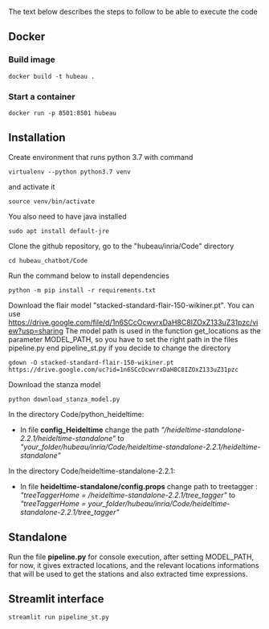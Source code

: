 The text below describes the steps to follow to be able to execute the code

## Docker

### Build image

```
docker build -t hubeau .
```

### Start a container

```
docker run -p 8501:8501 hubeau
```

## Installation

Create environment that runs python 3.7 with command

```
virtualenv --python python3.7 venv
```

and activate it

```
source venv/bin/activate
```

You also need to have java installed

```
sudo apt install default-jre
```

Clone the github repository, go to the "hubeau/inria/Code" directory

```
cd hubeau_chatbot/Code
```

Run the command below to install dependencies

```
python -m pip install -r requirements.txt
```

Download the flair model "stacked-standard-flair-150-wikiner.pt". You can use https://drive.google.com/file/d/1n6SCcOcwvrxDaH8C8IZOxZ133uZ31pzc/view?usp=sharing
The model path is used in the function get_locations as the parameter MODEL_PATH, so you have
to set the right path in the files pipeline.py end pipeline_st.py if you decide to change the directory

```console
gdown -O stacked-standard-flair-150-wikiner.pt https://drive.google.com/uc?id=1n6SCcOcwvrxDaH8C8IZOxZ133uZ31pzc
```

Download the stanza model

```console
python download_stanza_model.py
```

In the directory Code/python_heideltime:

- In file **config_Heideltime** change the path _"/heideltime-standalone-2.2.1/heideltime-standalone"_
  to _"your_folder/hubeau/inria/Code/heideltime-standalone-2.2.1/heideltime-standalone"_

In the directory Code/heideltime-standalone-2.2.1:

- In file **heideltime-standalone/config.props**
  change path to treetagger :
  _"treeTaggerHome = /heideltime-standalone-2.2.1/tree_tagger"_ to
  _"treeTaggerHome = your_folder/hubeau/inria/Code/heideltime-standalone-2.2.1/tree_tagger"_

## Standalone

Run the file **pipeline.py** for console execution, after setting MODEL_PATH,
for now, it gives extracted locations, and the relevant locations informations that will be used to get the stations and
also extracted time expressions.

## Streamlit interface

```
streamlit run pipeline_st.py
```
